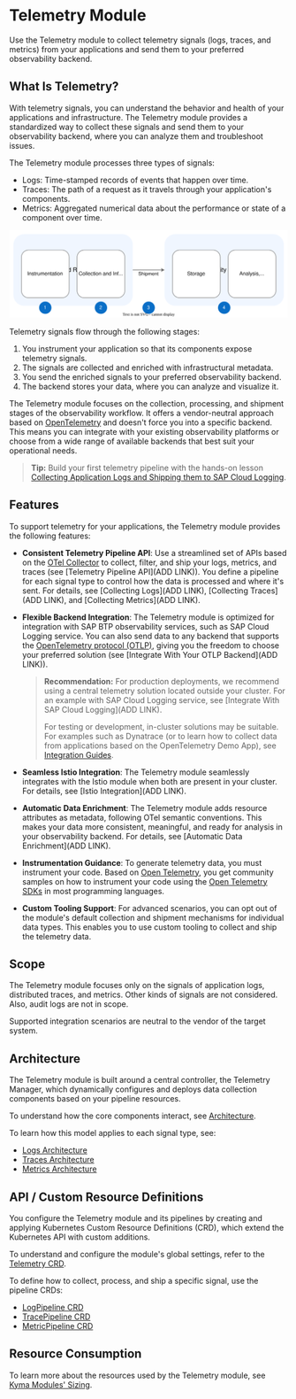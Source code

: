 # Telemetry Module

Use the Telemetry module to collect telemetry signals (logs, traces, and metrics) from your applications and send them to your preferred observability backend.

## What Is Telemetry?

With telemetry signals, you can understand the behavior and health of your applications and infrastructure. The Telemetry module provides a standardized way to collect these signals and send them to your observability backend, where you can analyze them and troubleshoot issues.

The Telemetry module processes three types of signals:

- Logs: Time-stamped records of events that happen over time.
- Traces: The path of a request as it travels through your application's components.
- Metrics: Aggregated numerical data about the performance or state of a component over time.

![Stages of Observability](./assets/telemetry-stages.drawio.svg)

Telemetry signals flow through the following stages:

1.  You instrument your application so that its components expose telemetry signals.
2.  The signals are collected and enriched with infrastructural metadata.
3.  You send the enriched signals to your preferred observability backend.
4.  The backend stores your data, where you can analyze and visualize it.

The Telemetry module focuses on the collection, processing, and shipment stages of the observability workflow. It offers a vendor-neutral approach based on [OpenTelemetry](https://opentelemetry.io/) and doesn't force you into a specific backend. This means you can integrate with your existing observability platforms or choose from a wide range of available backends that best suit your operational needs.

> **Tip:**
> Build your first telemetry pipeline with the hands-on lesson [Collecting Application Logs and Shipping them to SAP Cloud Logging](https://learning.sap.com/learning-journeys/developing-applications-in-sap-btp-kyma-runtime/collecting-application-logs-and-shipping-to-sap-cloud-logging).

## Features

To support telemetry for your applications, the Telemetry module provides the following features:


- **Consistent Telemetry Pipeline API**: Use a streamlined set of APIs based on the [OTel Collector](https://opentelemetry.io/docs/collector/) to collect, filter, and ship your logs, metrics, and traces (see [Telemetry Pipeline API](ADD LINK)). You define a pipeline for each signal type to control how the data is processed and where it's sent. For details, see [Collecting Logs](ADD LINK), [Collecting Traces](ADD LINK), and [Collecting Metrics](ADD LINK).

- **Flexible Backend Integration**: The Telemetry module is optimized for integration with SAP BTP observability services, such as SAP Cloud Logging service. You can also send data to any backend that supports the [OpenTelemetry protocol (OTLP)](https://opentelemetry.io/docs/specs/otel/protocol/), giving you the freedom to choose your preferred solution (see [Integrate With Your OTLP Backend](ADD LINK)).

  > **Recommendation:**
  > For production deployments, we recommend using a central telemetry solution located outside your cluster. For an example with SAP Cloud Logging service, see [Integrate With SAP Cloud Logging](ADD LINK).
  >
  > For testing or development, in-cluster solutions may be suitable. For examples such as Dynatrace (or to learn how to collect data from applications based on the OpenTelemetry Demo App), see [Integration Guides](https://kyma-project.io/#/telemetry-manager/user/integration/README).

- **Seamless Istio Integration**: The Telemetry module seamlessly integrates with the Istio module when both are present in your cluster. For details, see [Istio Integration](ADD LINK).

- **Automatic Data Enrichment**: The Telemetry module adds resource attributes as metadata, following OTel semantic conventions. This makes your data more consistent, meaningful, and ready for analysis in your observability backend. For details, see [Automatic Data Enrichment](ADD LINK).

- **Instrumentation Guidance**: To generate telemetry data, you must instrument your code. Based on [Open Telemetry](https://opentelemetry.io/), you get community samples on how to instrument your code using the [Open Telemetry SDKs](https://opentelemetry.io/docs/languages/) in most programming languages.

- **Custom Tooling Support**: For advanced scenarios, you can opt out of the module's default collection and shipment mechanisms for individual data types. This enables you to use custom tooling to collect and ship the telemetry data.

## Scope

The Telemetry module focuses only on the signals of application logs, distributed traces, and metrics. Other kinds of signals are not considered. Also, audit logs are not in scope.

Supported integration scenarios are neutral to the vendor of the target system.

## Architecture

The Telemetry module is built around a central controller, the Telemetry Manager, which dynamically configures and deploys data collection components based on your pipeline resources.

To understand how the core components interact, see [Architecture](architecture/README.md).

To learn how this model applies to each signal type, see:

- [Logs Architecture](./architecture/logs-architecture.md)
- [Traces Architecture](./architecture/traces-architecture.md)
- [Metrics Architecture](./architecture/metrics-architecture.md)

## API / Custom Resource Definitions

You configure the Telemetry module and its pipelines by creating and applying Kubernetes Custom Resource Definitions (CRD), which extend the Kubernetes API with custom additions.

To understand and configure the module's global settings, refer to the [Telemetry CRD](./resources/01-telemetry.md).

To define how to collect, process, and ship a specific signal, use the pipeline CRDs:

- [LogPipeline CRD](./resources/02-logpipeline.md)
- [TracePipeline CRD](./resources/04-tracepipeline.md)
- [MetricPipeline CRD](./resources/05-metricpipeline.md)

## Resource Consumption

To learn more about the resources used by the Telemetry module, see [Kyma Modules' Sizing](https://help.sap.com/docs/btp/sap-business-technology-platform/kyma-modules-sizing#telemetry).
